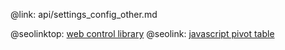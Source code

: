 @link: api/settings_config_other.md

@seolinktop: [web control library](https://webix.com)
@seolink: [javascript pivot table](https://webix.com/pivot/)
